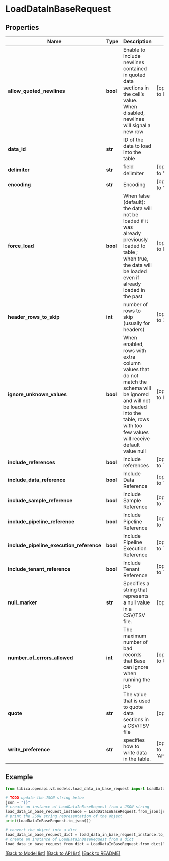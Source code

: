 # LoadDataInBaseRequest


## Properties

Name | Type | Description | Notes
------------ | ------------- | ------------- | -------------
**allow_quoted_newlines** | **bool** | Enable to include newlines contained in quoted data sections in the cell’s value. When disabled, newlines will signal a new row | [optional] [default to False]
**data_id** | **str** | ID of the data to load into the table | 
**delimiter** | **str** | field delimiter | [optional] [default to ',']
**encoding** | **str** | Encoding | [optional] [default to 'UTF8']
**force_load** | **bool** | When false (default): the data will not be loaded if it was already previously loaded to table ; when true, the data will be loaded even if already loaded in the past | [optional] [default to False]
**header_rows_to_skip** | **int** | number of rows to skip (usually for headers) | [optional] [default to 1]
**ignore_unknown_values** | **bool** | When enabled, rows with extra column values that do not match the schema will be ignored and will not be loaded into the table, rows with too few values will receive default value null | [optional] [default to False]
**include_references** | **bool** | Include references | [optional] [default to True]
**include_data_reference** | **bool** | Include Data Reference | [optional] [default to True]
**include_sample_reference** | **bool** | Include Sample Reference | [optional] [default to True]
**include_pipeline_reference** | **bool** | Include Pipeline Reference | [optional] [default to True]
**include_pipeline_execution_reference** | **bool** | Include Pipeline Execution Reference | [optional] [default to True]
**include_tenant_reference** | **bool** | Include Tenant Reference | [optional] [default to True]
**null_marker** | **str** | Specifies a string that represents a null value in a CSV/TSV file. | [optional] 
**number_of_errors_allowed** | **int** | The maximum number of bad records that Base can ignore when running the job | [optional] [default to 0]
**quote** | **str** | The value that is used to quote data sections in a CSV/TSV file | [optional] 
**write_preference** | **str** | specifies how to write data in the table. | [optional] [default to 'APPENDTOTABLE']

## Example

```python
from libica.openapi.v3.models.load_data_in_base_request import LoadDataInBaseRequest

# TODO update the JSON string below
json = "{}"
# create an instance of LoadDataInBaseRequest from a JSON string
load_data_in_base_request_instance = LoadDataInBaseRequest.from_json(json)
# print the JSON string representation of the object
print(LoadDataInBaseRequest.to_json())

# convert the object into a dict
load_data_in_base_request_dict = load_data_in_base_request_instance.to_dict()
# create an instance of LoadDataInBaseRequest from a dict
load_data_in_base_request_from_dict = LoadDataInBaseRequest.from_dict(load_data_in_base_request_dict)
```
[[Back to Model list]](../README.md#documentation-for-models) [[Back to API list]](../README.md#documentation-for-api-endpoints) [[Back to README]](../README.md)


